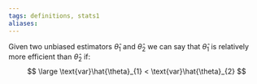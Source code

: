 ```yaml
---
tags: definitions, stats1 
aliases:
---
```

Given two unbiased estimators $\hat{\theta}_{1}$ and $\hat{\theta}_{2}$ we can say that $\hat{\theta}_{1}$ is relatively more efficient than $\hat{\theta}_{2}$ if: 
$$ \large
\text{var}\hat{\theta}_{1} < \text{var}\hat{\theta}_{2}
$$
